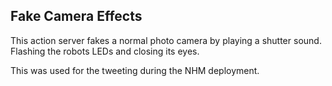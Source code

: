 ## Fake Camera Effects
This action server fakes a normal photo camera by playing a shutter sound. Flashing the robots LEDs and closing its eyes.

This was used for the tweeting during the NHM deployment.
